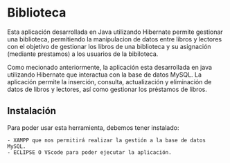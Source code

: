 # Biblioteca
Esta aplicación desarrollada en Java utilizando Hibernate permite gestionar una biblioteca, permitiendo la manipulacion de datos entre libros y lectores con el objetivo de gestionar los libros de una biblioteca y su asignación (mediante prestamos) a los usuarios de la bibiloteca. 

Como mecionado anteriormente, la aplicación esta desarrollada en java utilizando Hibernate que interactua con la base de datos MySQL. La aplicación permite la inserción, consulta, actualización y eliminación de datos de libros y lectores, así como gestionar los préstamos de libros.

## Instalación
Para poder usar esta herramienta, debemos tener instalado:

    - XAMPP que nos permitirá realizar la gestión a la base de datos MySQL. 
    - ECLIPSE O VScode para poder ejecutar la aplicación. 


